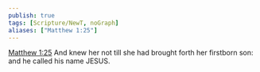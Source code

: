 ```yaml
---
publish: true
tags: [Scripture/NewT, noGraph]
aliases: ["Matthew 1:25"]
---
```

[Matthew 1:25](https://churchofjesuschrist.org/study/scriptures/nt/matt/1?lang=eng&id=p25#p25) And knew her not till she had brought forth her firstborn son: and he called his name JESUS.




